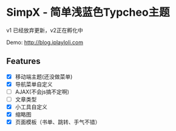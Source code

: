 # SimpX - 简单浅蓝色Typcheo主题

v1 已经放弃更新，v2正在孵化中

Demo: http://blog.iplayloli.com

## Features

* [x] 移动端主题(还没做菜单)
* [x] 导航菜单自定义
* [ ] AJAX(不会js搞不定啊)
* [ ]  文章类型
* [x] 小工具自定义
* [x] 缩略图
* [x] 页面模板（书单、跳转、手气不错）

